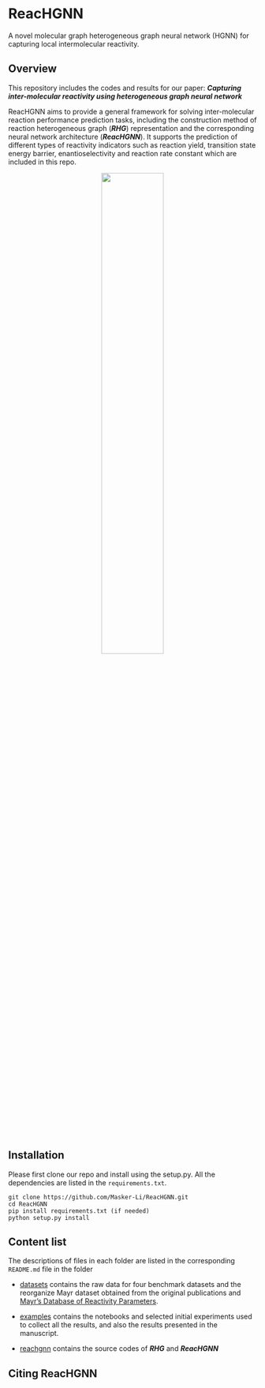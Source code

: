 # ReacHGNN
A novel molecular graph heterogeneous graph neural network (HGNN) for capturing local intermolecular reactivity.

## Overview
This repository includes the codes and results for our paper:
***Capturing inter-molecular reactivity using heterogeneous graph neural network***

ReacHGNN aims to provide a general framework for solving inter-molecular reaction performance prediction tasks, including the construction method of reaction heterogeneous graph (***RHG***) representation and the corresponding neural network architecture (***ReacHGNN***). It supports the prediction of different types of reactivity indicators such as reaction yield, transition state energy barrier, enantioselectivity and reaction rate constant which are included in this repo.

<p align="center">
  <a href="https://github.com/Masker-Li/ReacHGNN/figure">
    <img width=50% src="figure/HeteroGraph4Reactions.png">
  </a>
</p>

## Installation
Please first clone our repo and install using the setup.py. All the dependencies are listed in the ```requirements.txt```.

```
git clone https://github.com/Masker-Li/ReacHGNN.git
cd ReacHGNN
pip install requirements.txt (if needed)
python setup.py install 
```

## Content list
The descriptions of files in each folder are listed in the corresponding ```README.md``` file in the folder 

* [datasets](datasets) contains the raw data for four benchmark datasets and the reorganize Mayr dataset obtained from the original publications and [Mayr’s Database of Reactivity Parameters](https://www.cup.lmu.de/oc/mayr/reaktionsdatenbank2).

* [examples](examples) contains the notebooks and selected initial experiments used to collect all the results, and also the results presented in the manuscript.

* [reachgnn](reachgnn) contains the source codes of ***RHG*** and ***ReacHGNN***


## Citing ReacHGNN
